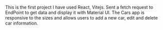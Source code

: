 This is the first project I have used React, Vitejs.
Sent a fetch request to EndPoint to get data and display it with Material UI.
The Cars app is responsive to the sizes and allows users to add a new car, edit and delete car information.

